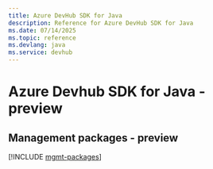 ```yaml
---
title: Azure DevHub SDK for Java
description: Reference for Azure DevHub SDK for Java
ms.date: 07/14/2025
ms.topic: reference
ms.devlang: java
ms.service: devhub
---
```

# Azure Devhub SDK for Java - preview

## Management packages - preview
[!INCLUDE [mgmt-packages](devhub-mgmt-index.md)]